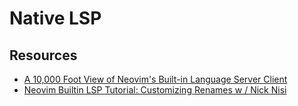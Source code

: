 Native LSP
===

Resources
---

- [A 10,000 Foot View of Neovim's Built-in
    Language Server Client](https://www.youtube.com/watch?v=zilNRSH0XRE)
- [Neovim Builtin LSP Tutorial: Customizing Renames w /  Nick Nisi][1]

<!-- Links -->
[1]: https://www.youtube.com/watch?v=tAVxxdFFYMU

<!-- Links end -->
